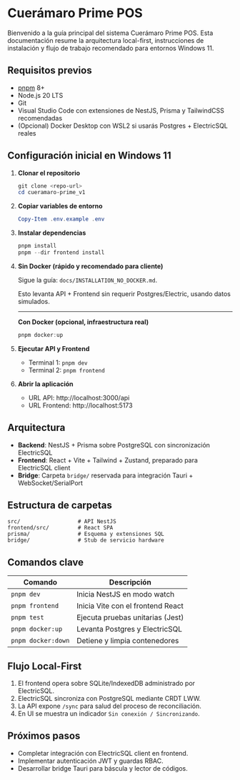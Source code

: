# Cuerámaro Prime POS

Bienvenido a la guía principal del sistema Cuerámaro Prime POS. Esta documentación resume la arquitectura local-first, instrucciones de instalación y flujo de trabajo recomendado para entornos Windows 11.

## Requisitos previos

- [pnpm](https://pnpm.io/) 8+
- Node.js 20 LTS
- Git
- Visual Studio Code con extensiones de NestJS, Prisma y TailwindCSS recomendadas
- (Opcional) Docker Desktop con WSL2 si usarás Postgres + ElectricSQL reales

## Configuración inicial en Windows 11

1. **Clonar el repositorio**
   ```powershell
   git clone <repo-url>
   cd cueramaro-prime_v1
   ```

2. **Copiar variables de entorno**
   ```powershell
   Copy-Item .env.example .env
   ```

3. **Instalar dependencias**
   ```powershell
   pnpm install
   pnpm --dir frontend install
   ```

4. **Sin Docker (rápido y recomendado para cliente)**
   
   Sigue la guía: `docs/INSTALLATION_NO_DOCKER.md`.

   Esto levanta API + Frontend sin requerir Postgres/Electric, usando datos simulados.

   ---

   **Con Docker (opcional, infraestructura real)**
   ```powershell
   pnpm docker:up
   ```

5. **Ejecutar API y Frontend**
   - Terminal 1: `pnpm dev`
   - Terminal 2: `pnpm frontend`

6. **Abrir la aplicación**
   - URL API: http://localhost:3000/api
   - URL Frontend: http://localhost:5173

## Arquitectura

- **Backend**: NestJS + Prisma sobre PostgreSQL con sincronización ElectricSQL
- **Frontend**: React + Vite + Tailwind + Zustand, preparado para ElectricSQL client
- **Bridge**: Carpeta `bridge/` reservada para integración Tauri + WebSocket/SerialPort

## Estructura de carpetas

```
src/                  # API NestJS
frontend/src/         # React SPA
prisma/               # Esquema y extensiones SQL
bridge/               # Stub de servicio hardware
```

## Comandos clave

| Comando           | Descripción                                |
| ----------------- | ------------------------------------------ |
| `pnpm dev`        | Inicia NestJS en modo watch                |
| `pnpm frontend`   | Inicia Vite con el frontend React          |
| `pnpm test`       | Ejecuta pruebas unitarias (Jest)           |
| `pnpm docker:up`  | Levanta Postgres y ElectricSQL             |
| `pnpm docker:down`| Detiene y limpia contenedores              |

## Flujo Local-First

1. El frontend opera sobre SQLite/IndexedDB administrado por ElectricSQL.
2. ElectricSQL sincroniza con PostgreSQL mediante CRDT LWW.
3. La API expone `/sync` para salud del proceso de reconciliación.
4. En UI se muestra un indicador `Sin conexión / Sincronizando`.

## Próximos pasos

- Completar integración con ElectricSQL client en frontend.
- Implementar autenticación JWT y guardas RBAC.
- Desarrollar bridge Tauri para báscula y lector de códigos.

